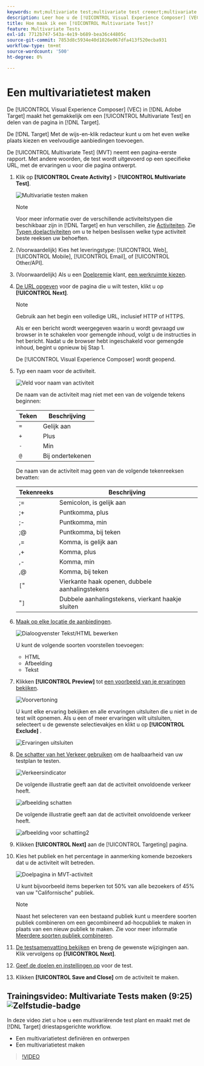 ```yaml
---
keywords: mvt;multivariate test;multivariate test creeert;multivariate test creeert;mvt creeert;mvt creeert;mvt hoe;multivariate test hoe
description: Leer hoe u de [!UICONTROL Visual Experience Composer] (VEC) in [!DNL Adobe Target] om een [!UICONTROL Multivariate Test] (MVT).
title: Hoe maak ik een [!UICONTROL Multivariate Test]?
feature: Multivariate Tests
exl-id: 7712b747-543a-4e19-b689-bea36c44805c
source-git-commit: 7853d8c5934e40d1026e067dfa413f520ecba931
workflow-type: tm+mt
source-wordcount: '500'
ht-degree: 0%

---
```


# Een multivariatietest maken

De [!UICONTROL Visual Experience Composer] (VEC) in [!DNL Adobe Target] maakt het gemakkelijk om een [!UICONTROL Multivariate Test] en delen van de pagina in [!DNL Target].

De [!DNL Target] Met de wijs-en-klik redacteur kunt u om het even welke plaats kiezen en veelvoudige aanbiedingen toevoegen.

De [!UICONTROL Multivariate Test] (MVT) neemt een pagina-eerste rapport. Met andere woorden, de test wordt uitgevoerd op een specifieke URL, met de ervaringen u voor die pagina ontwerpt.

1. Klik op **[!UICONTROL Create Activity]** > **[!UICONTROL Multivariate Test]**.

   ![Multivariatie testen maken](/help/main/c-activities/c-multivariate-testing/t-create-multivariate-test/assets/create-multivariate.png)

   >[!NOTE]
   >
   >Voor meer informatie over de verschillende activiteitstypen die beschikbaar zijn in [!DNL Target] en hun verschillen, zie [Activiteiten](/help/main/c-activities/activities.md#concept_D317A95A1AB54674BA7AB65C7985BA03). Zie [Typen doelactiviteiten](/help/main/c-activities/target-activities-guide.md) om u te helpen beslissen welke type activiteit beste reeksen uw behoeften.

1. (Voorwaardelijk) Kies het leveringstype: [!UICONTROL Web], [!UICONTROL Mobile], [!UICONTROL Email], of [!UICONTROL Other/API].

1. (Voorwaardelijk) Als u een [Doelpremie](/help/main/c-intro/intro.md#premium) klant, [een werkruimte kiezen](/help/main/administrating-target/c-user-management/property-channel/property-channel.md).

1. [De URL opgeven](/help/main/c-activities/c-multivariate-testing/t-create-multivariate-test/url.md#concept_C12E4A85FF3B4E518E3110F6CF1AF9C0) voor de pagina die u wilt testen, klikt u op **[!UICONTROL Next]**.

   >[!NOTE]
   >
   >Gebruik aan het begin een volledige URL, inclusief HTTP of HTTPS.

   Als er een bericht wordt weergegeven waarin u wordt gevraagd uw browser in te schakelen voor gemengde inhoud, volgt u de instructies in het bericht. Nadat u de browser hebt ingeschakeld voor gemengde inhoud, begint u opnieuw bij Stap 1.

   De [!UICONTROL Visual Experience Composer] wordt geopend.

1. Typ een naam voor de activiteit.

   ![Veld voor naam van activiteit](/help/main/c-activities/c-multivariate-testing/t-create-multivariate-test/assets/activityname.png)

   De naam van de activiteit mag niet met een van de volgende tekens beginnen:

   | Teken | Beschrijving |
   |--- |--- |
   | `=` | Gelijk aan |
   | `+` | Plus |
   | `-` | Min |
   | `@` | Bij ondertekenen |

   De naam van de activiteit mag geen van de volgende tekenreeksen bevatten:

   | Tekenreeks | Beschrijving |
   |--- |--- |
   | ;= | Semicolon, is gelijk aan |
   | ;+ | Puntkomma, plus |
   | ;- | Puntkomma, min |
   | ;@ | Puntkomma, bij teken |
   | ,= | Komma, is gelijk aan |
   | ,+ | Komma, plus |
   | ,- | Komma, min |
   | ,@ | Komma, bij teken |
   | `[`&quot; | Vierkante haak openen, dubbele aanhalingstekens |
   | &quot;`]` | Dubbele aanhalingstekens, vierkant haakje sluiten |

1. [Maak op elke locatie de aanbiedingen](/help/main/c-activities/c-multivariate-testing/t-create-multivariate-test/add-offers.md#concept_DCE6B45C30F7419B8EC17AFDEE8D8AA6).

   ![Dialoogvenster Tekst/HTML bewerken](/help/main/c-activities/c-multivariate-testing/t-create-multivariate-test/assets/editoffers.png)

   U kunt de volgende soorten voorstellen toevoegen:

   * HTML
   * Afbeelding
   * Tekst

1. Klikken **[!UICONTROL Preview]** tot [een voorbeeld van je ervaringen bekijken](/help/main/c-activities/c-multivariate-testing/t-create-multivariate-test/preview-experiences.md).

   ![Voorvertoning](/help/main/c-activities/c-multivariate-testing/t-create-multivariate-test/assets/preview-mvt.png)

   U kunt elke ervaring bekijken en alle ervaringen uitsluiten die u niet in de test wilt opnemen. Als u een of meer ervaringen wilt uitsluiten, selecteert u de gewenste selectievakjes en klikt u op **[!UICONTROL Exclude]** .

   ![Ervaringen uitsluiten](/help/main/c-activities/c-multivariate-testing/t-create-multivariate-test/assets/preview-mvt-exclude.png)

1. [De schatter van het Verkeer gebruiken](/help/main/c-activities/c-multivariate-testing/t-create-multivariate-test/traffic-estimator.md#task_71AA6922AFD447EA8C5E610A78ABA714) om de haalbaarheid van uw testplan te testen.

   ![Verkeersindicator](/help/main/c-activities/c-multivariate-testing/t-create-multivariate-test/assets/mvt-traffic-indicator.png)

   De volgende illustratie geeft aan dat de activiteit onvoldoende verkeer heeft.

   ![afbeelding schatten](assets/estimator.png)

   De volgende illustratie geeft aan dat de activiteit onvoldoende verkeer heeft.

   ![afbeelding voor schatting2](assets/estimator2.png)

1. Klikken **[!UICONTROL Next]** aan de [!UICONTROL Targeting] pagina.

1. Kies het publiek en het percentage in aanmerking komende bezoekers dat u de activiteit wilt betreden.

   ![Doelpagina in MVT-activiteit](/help/main/c-activities/c-multivariate-testing/t-create-multivariate-test/assets/mvt_audperc.png)

   U kunt bijvoorbeeld items beperken tot 50% van alle bezoekers of 45% van uw &quot;Californische&quot; publiek.

   >[!NOTE]
   >
   >Naast het selecteren van een bestaand publiek kunt u meerdere soorten publiek combineren om een gecombineerd ad-hocpubliek te maken in plaats van een nieuw publiek te maken. Zie voor meer informatie [Meerdere soorten publiek combineren](/help/main/c-target/combining-multiple-audiences.md#concept_A7386F1EA4394BD2AB72399C225981E5).

1. [De testsamenvatting bekijken](/help/main/c-activities/c-multivariate-testing/t-create-multivariate-test/test-summary.md#reference_971AB225963A4DC18EEB5B0E20F0A4A7) en breng de gewenste wijzigingen aan. Klik vervolgens op **[!UICONTROL Next]**.

1. [Geef de doelen en instellingen op](/help/main/c-activities/c-multivariate-testing/t-create-multivariate-test/goals-and-settings.md#reference_B25389FD6F3A4989801E740364B089CC) voor de test.

1. Klikken **[!UICONTROL Save and Close]** om de activiteit te maken.

## Trainingsvideo: Multivariate Tests maken (9:25) ![Zelfstudie-badge](/help/main/assets/tutorial.png)

In deze video ziet u hoe u een multivariërende test plant en maakt met de [!DNL Target] driestapsgerichte workflow.

* Een multivariatietest definiëren en ontwerpen
* Een multivariatietest maken

>[!VIDEO](https://video.tv.adobe.com/v/17395)
